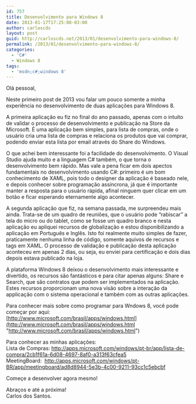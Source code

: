 ```yaml
---
id: 757
title: Desenvolvimento para Windows 8
date: 2013-01-17T17:25:08-03:00
author: carloscds
layout: post
guid: http://carloscds.net/2013/01/desenvolvimento-para-windows-8/
permalink: /2013/01/desenvolvimento-para-windows-8/
categories:
  - 'C#'
  - Windows 8
tags:
  - 'msdn;c#;windows 8'
---
```

Olá pessoal,

Neste primeiro post de 2013 vou falar um pouco somente a minha experiência no desenvolvimento de duas aplicações para Windows 8.

A primeira aplicação eu fiz no final do ano passado, apenas com o intuito de validar o processo de desenvolvimento e publicação na Store da Microsoft. É uma aplicação bem simples, para lista de compras, onde o usuário cria uma lista de compras e relaciona os produtos que vai comprar, podendo enviar esta lista por email através do Share do Windows.

O que achei bem interessante foi a facilidade do desenvolvimento. O Visual Studio ajuda muito e a linguagem C# também, o que torna o desenvolvimento bem rápido. Mas vale a pena ficar em dois apectos fundamentais no desenvolvimento usando C#: primeiro é um bom conhecimento de XAML, pois todo o designer da aplicação é baseado nele, e depois conhecer sobre programação assíncrona, já que é importante manter a resposta para o usuário rápida, afinal ninguem quer clicar em um botão e ficar esperando eternamente algo acontecer. 

A segunda aplicação que fiz, na semana passada, me surpreendeu mais ainda. Trata-se de um quadro de reuniões, que o usuário pode “rabiscar” a tela do micro ou do tablet, como se fosse um quadro branco e nesta aplicação eu apliquei recursos de globalização e estou disponibilizando a aplicação em Português e Inglês. Isto foi realmente muito simples de fazer, praticamente nenhuma linha de código, somente aquivos de recursos e tags em XAML. O processo de validação e publicação desta aplicação aconteceu em apenas 2 dias, ou seja, eu enviei para certificação e dois dias depois estava publicado na loja.

A plataforma Windows 8 deixou o desenvolvimento mais interessante e divertido, os recursos são fantásticos e para citar apenas alguns: Share e Search, que são contratos que podem ser implementados na aplicação. Estes recursos proporcionam uma nova visão sobre a interação da applicação com o sistema operacional e também com as outras aplicações.

Para conhecer mais sobre como programar para Wndows 8, você pode começar por aqui:  
[http://www.microsoft.com/brasil/apps/windows.html](http://www.microsoft.com/brasil/apps/windows.html "http://www.microsoft.com/brasil/apps/windows.html")

Para conhecer as minhas aplicações:  
Lista de Compras: <http://apps.microsoft.com/windows/pt-br/app/lista-de-compra/2cb1f61a-6d08-4697-8af0-a313f63cfea5>  
MeetingBoard:&nbsp; <http://apps.microsoft.com/windows/pt-BR/app/meetingboard/ad8d8944-5e3b-4c00-9211-93cc1c5ebcbf>

Começe a desenvolver agora mesmo!

Abraços e até a próxima!  
Carlos dos Santos.